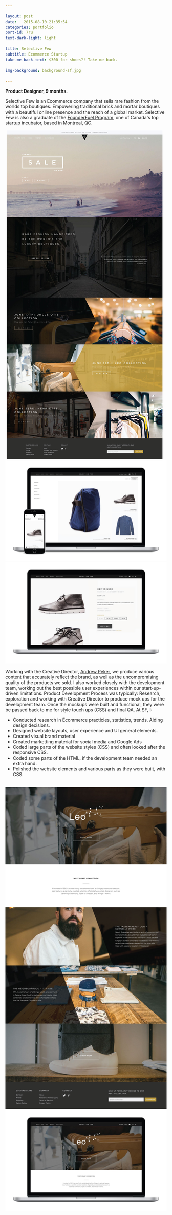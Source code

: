 ```yaml
---

layout: post
date:   2015-08-10 21:35:54
categories: portfolio
port-id: 7ru
text-dark-light: light

title: Selective Few
subtitle: Ecommerce Startup
take-me-back-text: $300 for shoes?! Take me back.

img-background: background-sf.jpg

---
```


<b>Product Designer, 9 months.</b>

Selective Few is an Ecommerce company that sells rare fashion from the worlds top boutiques. Empowering traditional brick and mortar boutiques with a beautiful online presence and the reach of a global market. Selective Few is also a graduate of the <a href="http://founderfuel.com/en/" target="_blank">FounderFuel Program</a>, one of Canada's top startup incubator, based in Montreal, QC. 

<div class="image-container">
    <img class="clear" src=""/>
    <img class="w2" src="./img/work/sf/sf-home.jpg"/>
    <img class="w2" src="./img/work/sf/sf-category.jpg"/>
    <img class="w2" src="./img/work/sf/sf-product.jpg"/>
</div>

Working with the Creative Director, <a href="https://www.linkedin.com/pub/andrew-peker/2a/539/779" target="_blank">Andrew Peker</a>, we produce various content that accurately reflect the brand, as well as the uncompromising quality of the products we sold. I also worked closely with the development team, working out the best possible user experiences within our start-up-driven limitations. Product Development Process was typically: Research, exploration and working with Creative Director to produce mock ups for the development team. Once the mockups were built and functional, they were be passed back to me for style touch ups (CSS) and final QA. At SF, I:

- Conducted research in Ecommerce practicies, statistics, trends. Aiding design decisions.
- Designed website layouts, user experience and UI general elements.
- Created visual brand material
- Created marketting material for social media and Google Ads
- Coded large parts of the website styles (CSS) and often looked after the responsive CSS.
- Coded some parts of the HTML, if the development team needed an extra hand.  
- Polished the website elements and various parts as they were built, with CSS.

<div class="image-container">
    <img class="clear" src=""/>
    <img class="w2" src="./img/work/sf/sf-boutique.jpg"/>
    <img class="w2" src="./img/work/sf/sf-boutique-mac.jpg"/>
</div>
